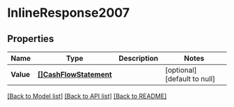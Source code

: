 # InlineResponse2007

## Properties
Name | Type | Description | Notes
------------ | ------------- | ------------- | -------------
**Value** | [**[]CashFlowStatement**](cashFlowStatement.md) |  | [optional] [default to null]

[[Back to Model list]](../README.md#documentation-for-models) [[Back to API list]](../README.md#documentation-for-api-endpoints) [[Back to README]](../README.md)

